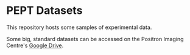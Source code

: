# PEPT Datasets

This repository hosts some samples of experimental data.

Some big, standard datasets can be accessed on the Positron Imaging Centre's [Google Drive](https://drive.google.com/drive/folders/1nXGVGfumH57a-v05s6WGqd1m_hozkD5C?usp=sharing).
